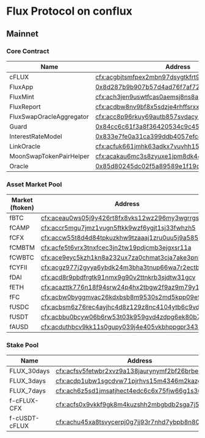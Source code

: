 # Flux Protocol on conflux
## Mainnet
### Core Contract

| Name | Address | JSON|
|--------|-----------|--------|
| cFLUX | [cfx:acgbjtsmfpex2mbn97dsygtkfrt952sp0psmh8pnvz](https://confluxscan.io/address/cfx:acgbjtsmfpex2mbn97dsygtkfrt952sp0psmh8pnvz)|  ERC20 |
| FluxApp| [0x8d287b9b907b57d4ad76f7af7295e491b184bf51](https://confluxscan.io/address/0x8d287b9b907b57d4ad76f7af7295e491b184bf51)| [JSON](https://github.com/01-finance/flux/blob/main/publish/json/FluxApp.json)  |
| FluxMint| [cfx:ach3jen9uswtfcas0aemsj8ns8avh05va6vget4f7p](https://confluxscan.io/address/cfx:ach3jen9uswtfcas0aemsj8ns8avh05va6vget4f7p)| [JSON](https://github.com/01-finance/flux/blob/main/publish/json/FluxMint.json)  |
| FluxReport| [cfx:acdbw8nv9bf8x5sdzje4rhffsrxxknmxhjxcnnf7m8](https://confluxscan.io/address/cfx:acdbw8nv9bf8x5sdzje4rhffsrxxknmxhjxcnnf7m8)| [JSON](https://github.com/01-finance/flux/blob/main/publish/json/FluxReport.json)  |
| FluxSwapOracleAggregator| [cfx:acc8p96rkuy69autb857svdacy1h025b2egt38cb21](https://confluxscan.io/address/cfx:acc8p96rkuy69autb857svdacy1h025b2egt38cb21)| [JSON](https://github.com/01-finance/flux/blob/main/publish/json/FluxSwapOracleAggregator.json)  |
| Guard| [0x84cc6c61f3a8f36420534c9c45ca3737d450384c](https://confluxscan.io/address/0x84cc6c61f3a8f36420534c9c45ca3737d450384c)| [JSON](https://github.com/01-finance/flux/blob/main/publish/json/Guard.json)  |
| InterestRateModel| [0x833e7fe0a31ca399ddb4057efcd2e70fc4ad9128](https://confluxscan.io/address/0x833e7fe0a31ca399ddb4057efcd2e70fc4ad9128)| [JSON](https://github.com/01-finance/flux/blob/main/publish/json/InterestRateModel.json)  |
| LinkOracle| [cfx:acfuk661jmhk63adkx7vuvhh1599fjdmyu2f2utdwf](https://confluxscan.io/address/cfx:acfuk661jmhk63adkx7vuvhh1599fjdmyu2f2utdwf)| [JSON](https://github.com/01-finance/flux/blob/main/publish/json/LinkOracle.json)  |
| MoonSwapTokenPairHelper| [cfx:acakau6mc3s8zyuxe1jpm8dk444ucs9m8envrwtm9f](https://confluxscan.io/address/cfx:acakau6mc3s8zyuxe1jpm8dk444ucs9m8envrwtm9f)| [JSON](https://github.com/01-finance/flux/blob/main/publish/json/MoonSwapTokenPairHelper.json)  |
| Oracle| [0x85d80245dc02f5a89589e1f19c5c718e405b56cd](https://confluxscan.io/address/0x85d80245dc02f5a89589e1f19c5c718e405b56cd)| [JSON](https://github.com/01-finance/flux/blob/main/publish/json/Oracle.json)  |

### Asset Market Pool


| Market (ftoken) | Address | Decimals | JSON|
|--------|--------|--------|--------|
| fBTC| [cfx:aceau0ws05j9y426rt8fx8vks12wz296my3wgrrgsb](https://confluxscan.io/address/cfx:aceau0ws05j9y426rt8fx8vks12wz296my3wgrrgsb)| 18  |[JSON](https://github.com/01-finance/flux/blob/main/publish/json/MarketERC20.json)  |
| fCAMP| [cfx:accr5mgu7jmz1vugn5ftkk9wzf6ygjt1sj33fwhzh5](https://confluxscan.io/address/cfx:accr5mgu7jmz1vugn5ftkk9wzf6ygjt1sj33fwhzh5)| 18  |[JSON](https://github.com/01-finance/flux/blob/main/publish/json/MarketERC20.json)  |
| fCFX| [cfx:accw55t8d4d84tpkuzkhw9tzaaaj1zru0uu5j9a585](https://confluxscan.io/address/cfx:accw55t8d4d84tpkuzkhw9tzaaaj1zru0uu5j9a585)| 18  |[JSON](https://github.com/01-finance/flux/blob/main/publish/json/MarketCFX.json)  |
| fCMBTM| [cfx:acfe5t6vrx3tnxfcec3jn2tw19pdjcmb3ejgxsr11a](https://confluxscan.io/address/cfx:acfe5t6vrx3tnxfcec3jn2tw19pdjcmb3ejgxsr11a)| 18  |[JSON](https://github.com/01-finance/flux/blob/main/publish/json/MarketERC20.json)  |
| fCWBTC| [cfx:ace9eyc5kzh1kn8a232ux7za0chmat3cja7ake3pnb](https://confluxscan.io/address/cfx:ace9eyc5kzh1kn8a232ux7za0chmat3cja7ake3pnb)| 18  |[JSON](https://github.com/01-finance/flux/blob/main/publish/json/MarketERC20.json)  |
| fCYFII| [cfx:acgz977j2gyya6ybdk24m3bha3tnup66wa7r2ectbj](https://confluxscan.io/address/cfx:acgz977j2gyya6ybdk24m3bha3tnup66wa7r2ectbj)| 18  |[JSON](https://github.com/01-finance/flux/blob/main/publish/json/MarketERC20.json)  |
| fDAI| [cfx:acd8r9pbdfrgtk91nmx9g90v2ttnkrb3sjdtw31gcv](https://confluxscan.io/address/cfx:acd8r9pbdfrgtk91nmx9g90v2ttnkrb3sjdtw31gcv)| 18  |[JSON](https://github.com/01-finance/flux/blob/main/publish/json/MarketERC20.json)  |
| fETH| [cfx:acazttk776n18f94srw24p4hx2tbgw2f9az9m79y16](https://confluxscan.io/address/cfx:acazttk776n18f94srw24p4hx2tbgw2f9az9m79y16)| 18  |[JSON](https://github.com/01-finance/flux/blob/main/publish/json/MarketERC20.json)  |
| fFC| [cfx:acbw0byggmvac26kdxbsb8m9530s2md5kpp09e9010](https://confluxscan.io/address/cfx:acbw0byggmvac26kdxbsb8m9530s2md5kpp09e9010)| 18  |[JSON](https://github.com/01-finance/flux/blob/main/publish/json/MarketERC20.json)  |
| fUSDC| [cfx:acbsm6z76rec4ayjhc4d8z129z8nc4104ytb6c9vd8](https://confluxscan.io/address/cfx:acbsm6z76rec4ayjhc4d8z129z8nc4104ytb6c9vd8)| 18  |[JSON](https://github.com/01-finance/flux/blob/main/publish/json/MarketERC20.json)  |
| fUSDT| [cfx:acbbu0bcyw06b6rw53t03k959gvd4zdpg6ek80b7s2](https://confluxscan.io/address/cfx:acbbu0bcyw06b6rw53t03k959gvd4zdpg6ek80b7s2)| 18  |[JSON](https://github.com/01-finance/flux/blob/main/publish/json/MarketERC20.json)  |
| fAUSD | [cfx:acduthbcv9kk11s0gupy039j4e405vkbhppgpr3439](https://confluxscan.io/address/cfx:acduthbcv9kk11s0gupy039j4e405vkbhppgpr3439) |18|[JSON](https://github.com/01-finance/flux/blob/main/publish/json/MarketERC20.json)  |

### Stake Pool


| Name | Address | JSON|
|--------|--------|--------|
| FLUX_30days| [cfx:acfsv5fetwbr2xvz9a138jaurynymf2bf26brbe7fr](https://confluxscan.io/address/cfx:acfsv5fetwbr2xvz9a138jaurynymf2bf26brbe7fr) |[JSON](https://github.com/01-finance/flux/blob/main/publish/json/IStakePool.json)  |
| FLUX_3days| [cfx:acdp1ubw1sgcdvw71pjrhvs15m4346m2kazgrwgep6](https://confluxscan.io/address/cfx:acdp1ubw1sgcdvw71pjrhvs15m4346m2kazgrwgep6) |[JSON](https://github.com/01-finance/flux/blob/main/publish/json/IStakePool.json)  |
| FLUX_7days| [cfx:ach6z5sd1jmsatjhect4edc6c6x75fjw66g1s3u143](https://confluxscan.io/address/cfx:ach6z5sd1jmsatjhect4edc6c6x75fjw66g1s3u143) |[JSON](https://github.com/01-finance/flux/blob/main/publish/json/IStakePool.json)  |
| f-cFLUX-CFX| [cfx:acfs0x9vkkf9gk8m4kuzshh2mbgbdb2sga7j5b23h7](https://confluxscan.io/address/cfx:acfs0x9vkkf9gk8m4kuzshh2mbgbdb2sga7j5b23h7) |[JSON](https://github.com/01-finance/flux/blob/main/publish/json/IStakePool.json)  |
| f-cUSDT-cFLUX| [cfx:achu45xa8tsvycerpj0g7jj93r7nhd7ybpb8n804m6](https://confluxscan.io/address/cfx:achu45xa8tsvycerpj0g7jj93r7nhd7ybpb8n804m6) |[JSON](https://github.com/01-finance/flux/blob/main/publish/json/IStakePool.json)  |
